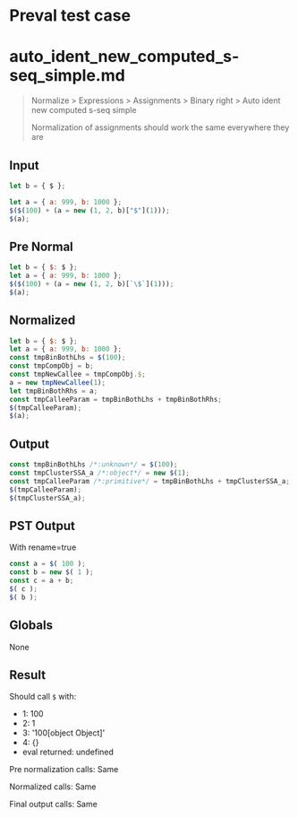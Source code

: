 # Preval test case

# auto_ident_new_computed_s-seq_simple.md

> Normalize > Expressions > Assignments > Binary right > Auto ident new computed s-seq simple
>
> Normalization of assignments should work the same everywhere they are

## Input

`````js filename=intro
let b = { $ };

let a = { a: 999, b: 1000 };
$($(100) + (a = new (1, 2, b)["$"](1)));
$(a);
`````

## Pre Normal


`````js filename=intro
let b = { $: $ };
let a = { a: 999, b: 1000 };
$($(100) + (a = new (1, 2, b)[`\$`](1)));
$(a);
`````

## Normalized


`````js filename=intro
let b = { $: $ };
let a = { a: 999, b: 1000 };
const tmpBinBothLhs = $(100);
const tmpCompObj = b;
const tmpNewCallee = tmpCompObj.$;
a = new tmpNewCallee(1);
let tmpBinBothRhs = a;
const tmpCalleeParam = tmpBinBothLhs + tmpBinBothRhs;
$(tmpCalleeParam);
$(a);
`````

## Output


`````js filename=intro
const tmpBinBothLhs /*:unknown*/ = $(100);
const tmpClusterSSA_a /*:object*/ = new $(1);
const tmpCalleeParam /*:primitive*/ = tmpBinBothLhs + tmpClusterSSA_a;
$(tmpCalleeParam);
$(tmpClusterSSA_a);
`````

## PST Output

With rename=true

`````js filename=intro
const a = $( 100 );
const b = new $( 1 );
const c = a + b;
$( c );
$( b );
`````

## Globals

None

## Result

Should call `$` with:
 - 1: 100
 - 2: 1
 - 3: '100[object Object]'
 - 4: {}
 - eval returned: undefined

Pre normalization calls: Same

Normalized calls: Same

Final output calls: Same
